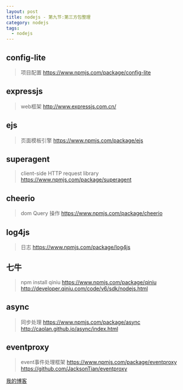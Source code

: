 ```yaml
---
layout: post
title: nodejs - 第九节:第三方包整理
category: nodejs
tags:
  - nodejs
---
```



## config-lite

> 项目配置
> https://www.npmjs.com/package/config-lite

## expressjs

> web框架
> http://www.expressjs.com.cn/

## ejs

> 页面模板引擎
> https://www.npmjs.com/package/ejs

## superagent

> client-side HTTP request library
> https://www.npmjs.com/package/superagent


## cheerio

> dom Query 操作
> https://www.npmjs.com/package/cheerio

## log4js

> 日志
> https://www.npmjs.com/package/log4js

## 七牛

> npm install qiniu
> https://www.npmjs.com/package/qiniu
> http://developer.qiniu.com/code/v6/sdk/nodejs.html

## async

> 同步处理
> https://www.npmjs.com/package/async
> http://caolan.github.io/async/index.html

## eventproxy

> event事件处理框架
> https://www.npmjs.com/package/eventproxy
> https://github.com/JacksonTian/eventproxy





[我的博客](https://hans007.github.io)